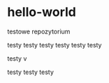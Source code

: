 # hello-world
testowe repozytorium 

testy 
testy 
testy 
testy 
testy testy 


testy 
v

testy testy 
testy 
